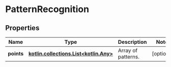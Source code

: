 
# PatternRecognition

## Properties
Name | Type | Description | Notes
------------ | ------------- | ------------- | -------------
**points** | [**kotlin.collections.List&lt;kotlin.Any&gt;**](kotlin.Any.md) | Array of patterns. |  [optional]



